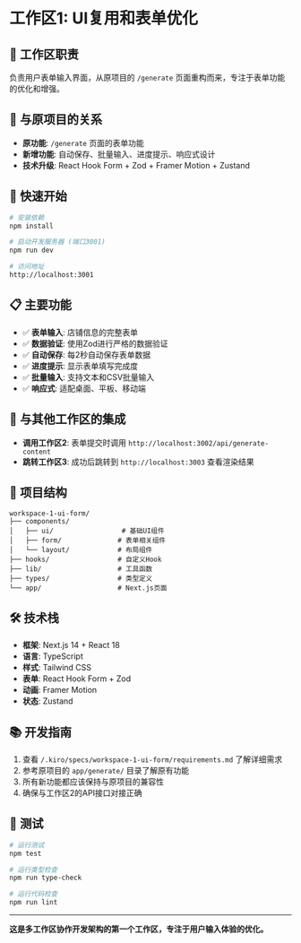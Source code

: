 # 工作区1: UI复用和表单优化

## 🎯 工作区职责
负责用户表单输入界面，从原项目的 `/generate` 页面重构而来，专注于表单功能的优化和增强。

## 🔄 与原项目的关系
- **原功能**: `/generate` 页面的表单功能
- **新增功能**: 自动保存、批量输入、进度提示、响应式设计
- **技术升级**: React Hook Form + Zod + Framer Motion + Zustand

## 🚀 快速开始
```bash
# 安装依赖
npm install

# 启动开发服务器 (端口3001)
npm run dev

# 访问地址
http://localhost:3001
```

## 📋 主要功能
- ✅ **表单输入**: 店铺信息的完整表单
- ✅ **数据验证**: 使用Zod进行严格的数据验证
- ✅ **自动保存**: 每2秒自动保存表单数据
- ✅ **进度提示**: 显示表单填写完成度
- ✅ **批量输入**: 支持文本和CSV批量输入
- ✅ **响应式**: 适配桌面、平板、移动端

## 🔗 与其他工作区的集成
- **调用工作区2**: 表单提交时调用 `http://localhost:3002/api/generate-content`
- **跳转工作区3**: 成功后跳转到 `http://localhost:3003` 查看渲染结果

## 📁 项目结构
```
workspace-1-ui-form/
├── components/
│   ├── ui/                 # 基础UI组件
│   ├── form/              # 表单相关组件
│   └── layout/            # 布局组件
├── hooks/                 # 自定义Hook
├── lib/                   # 工具函数
├── types/                 # 类型定义
└── app/                   # Next.js页面
```

## 🛠️ 技术栈
- **框架**: Next.js 14 + React 18
- **语言**: TypeScript
- **样式**: Tailwind CSS
- **表单**: React Hook Form + Zod
- **动画**: Framer Motion
- **状态**: Zustand

## 📚 开发指南
1. 查看 `/.kiro/specs/workspace-1-ui-form/requirements.md` 了解详细需求
2. 参考原项目的 `app/generate/` 目录了解原有功能
3. 所有新功能都应该保持与原项目的兼容性
4. 确保与工作区2的API接口对接正确

## 🧪 测试
```bash
# 运行测试
npm test

# 运行类型检查
npm run type-check

# 运行代码检查
npm run lint
```

---
**这是多工作区协作开发架构的第一个工作区，专注于用户输入体验的优化。**